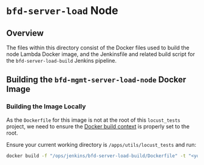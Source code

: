 # `bfd-server-load` Node

## Overview

The files within this directory consist of the Docker files used to build the node Lambda Docker image, 
and the Jenkinsfile and related build script for the `bfd-server-load-build` Jenkins pipeline.

## Building the `bfd-mgmt-server-load-node` Docker Image

### Building the Image Locally

As the `Dockerfile` for this image is not at the root of this `locust_tests` project, we need to
ensure the [Docker build
context](https://docs.docker.com/engine/reference/commandline/build/#description) is properly set to
the root. 

Ensure your current working directory is `/apps/utils/locust_tests` and run:

```bash
docker build -f "/ops/jenkins/bfd-server-load-build/Dockerfile" -t "<your-tag>" --platform linux/amd64 .
```
